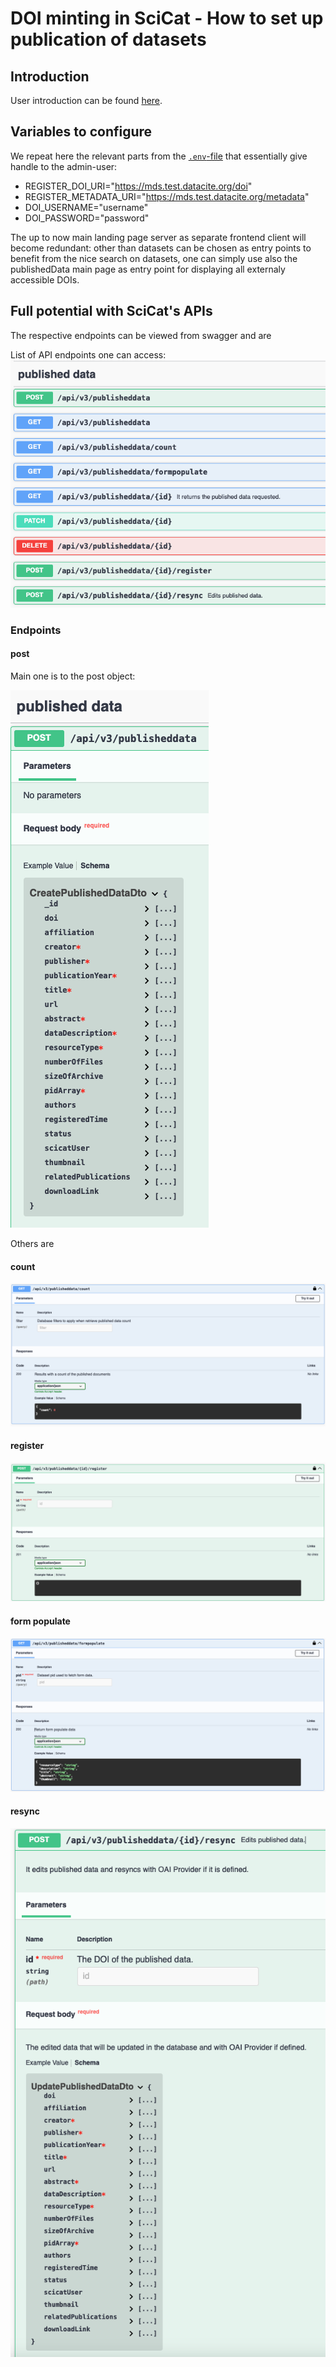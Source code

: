 # DOI minting in SciCat - How to set up publication of datasets

## Introduction
User introduction can be found [here](../doisIntro.md).

## Variables to configure

We repeat here the relevant parts from the [```.env```-file](../backendconfig/index.md#environment-variables) that essentially give handle to the admin-user:

* REGISTER_DOI_URI="https://mds.test.datacite.org/doi"
* REGISTER_METADATA_URI="https://mds.test.datacite.org/metadata"
* DOI_USERNAME="username"
* DOI_PASSWORD="password"

The up to now main landing page server as separate frontend client will become redundant: other than datasets can be chosen as entry points to benefit from the nice search on datasets, one can simply use also the publishedData main page as entry point for displaying all externaly accessible DOIs.

## Full potential with SciCat's APIs

The respective endpoints can be viewed from swagger and are

List of API endpoints one can access:
![swagger screenshot](../swagger/img/swagger_publishedData.png)

### Endpoints

#### post 
Main one is to the post object:

![```post```](../swagger/img/swagger_publishedData_post.png)

Others are

#### count 
![```count```](../swagger/img/swagger_publishedData_count.png)

#### register
![```register```](../swagger/img/swagger_publishedData_register.png)

#### form populate
![```form populate```](../swagger/img/swagger_publishedData_formpopulate.png)

#### resync
![```resync```](../swagger/img/swagger_publishedData_resync.png)
